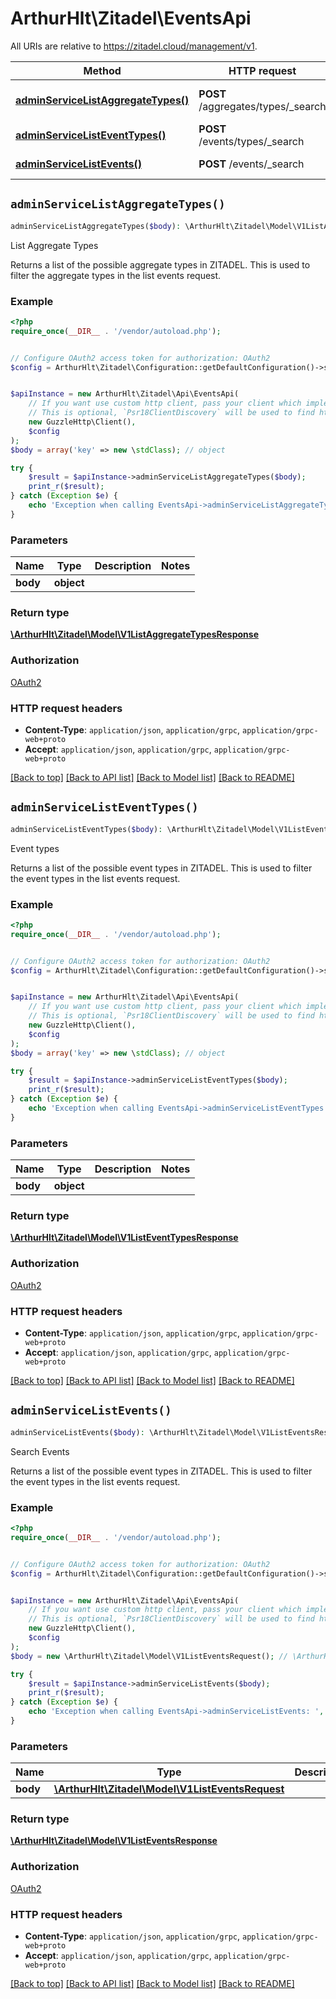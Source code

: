 # ArthurHlt\Zitadel\EventsApi

All URIs are relative to https://zitadel.cloud/management/v1.

Method | HTTP request | Description
------------- | ------------- | -------------
[**adminServiceListAggregateTypes()**](EventsApi.md#adminServiceListAggregateTypes) | **POST** /aggregates/types/_search | List Aggregate Types
[**adminServiceListEventTypes()**](EventsApi.md#adminServiceListEventTypes) | **POST** /events/types/_search | Event types
[**adminServiceListEvents()**](EventsApi.md#adminServiceListEvents) | **POST** /events/_search | Search Events


## `adminServiceListAggregateTypes()`

```php
adminServiceListAggregateTypes($body): \ArthurHlt\Zitadel\Model\V1ListAggregateTypesResponse
```

List Aggregate Types

Returns a list of the possible aggregate types in ZITADEL. This is used to filter the aggregate types in the list events request.

### Example

```php
<?php
require_once(__DIR__ . '/vendor/autoload.php');


// Configure OAuth2 access token for authorization: OAuth2
$config = ArthurHlt\Zitadel\Configuration::getDefaultConfiguration()->setAccessToken('YOUR_ACCESS_TOKEN');


$apiInstance = new ArthurHlt\Zitadel\Api\EventsApi(
    // If you want use custom http client, pass your client which implements `Psr\Http\Client\ClientInterface`.
    // This is optional, `Psr18ClientDiscovery` will be used to find http client. For instance `GuzzleHttp\Client` implements that interface
    new GuzzleHttp\Client(),
    $config
);
$body = array('key' => new \stdClass); // object

try {
    $result = $apiInstance->adminServiceListAggregateTypes($body);
    print_r($result);
} catch (Exception $e) {
    echo 'Exception when calling EventsApi->adminServiceListAggregateTypes: ', $e->getMessage(), PHP_EOL;
}
```

### Parameters

Name | Type | Description  | Notes
------------- | ------------- | ------------- | -------------
 **body** | **object**|  |

### Return type

[**\ArthurHlt\Zitadel\Model\V1ListAggregateTypesResponse**](../Model/V1ListAggregateTypesResponse.md)

### Authorization

[OAuth2](../../README.md#OAuth2)

### HTTP request headers

- **Content-Type**: `application/json`, `application/grpc`, `application/grpc-web+proto`
- **Accept**: `application/json`, `application/grpc`, `application/grpc-web+proto`

[[Back to top]](#) [[Back to API list]](../../README.md#endpoints)
[[Back to Model list]](../../README.md#models)
[[Back to README]](../../README.md)

## `adminServiceListEventTypes()`

```php
adminServiceListEventTypes($body): \ArthurHlt\Zitadel\Model\V1ListEventTypesResponse
```

Event types

Returns a list of the possible event types in ZITADEL. This is used to filter the event types in the list events request.

### Example

```php
<?php
require_once(__DIR__ . '/vendor/autoload.php');


// Configure OAuth2 access token for authorization: OAuth2
$config = ArthurHlt\Zitadel\Configuration::getDefaultConfiguration()->setAccessToken('YOUR_ACCESS_TOKEN');


$apiInstance = new ArthurHlt\Zitadel\Api\EventsApi(
    // If you want use custom http client, pass your client which implements `Psr\Http\Client\ClientInterface`.
    // This is optional, `Psr18ClientDiscovery` will be used to find http client. For instance `GuzzleHttp\Client` implements that interface
    new GuzzleHttp\Client(),
    $config
);
$body = array('key' => new \stdClass); // object

try {
    $result = $apiInstance->adminServiceListEventTypes($body);
    print_r($result);
} catch (Exception $e) {
    echo 'Exception when calling EventsApi->adminServiceListEventTypes: ', $e->getMessage(), PHP_EOL;
}
```

### Parameters

Name | Type | Description  | Notes
------------- | ------------- | ------------- | -------------
 **body** | **object**|  |

### Return type

[**\ArthurHlt\Zitadel\Model\V1ListEventTypesResponse**](../Model/V1ListEventTypesResponse.md)

### Authorization

[OAuth2](../../README.md#OAuth2)

### HTTP request headers

- **Content-Type**: `application/json`, `application/grpc`, `application/grpc-web+proto`
- **Accept**: `application/json`, `application/grpc`, `application/grpc-web+proto`

[[Back to top]](#) [[Back to API list]](../../README.md#endpoints)
[[Back to Model list]](../../README.md#models)
[[Back to README]](../../README.md)

## `adminServiceListEvents()`

```php
adminServiceListEvents($body): \ArthurHlt\Zitadel\Model\V1ListEventsResponse
```

Search Events

Returns a list of the possible event types in ZITADEL. This is used to filter the event types in the list events request.

### Example

```php
<?php
require_once(__DIR__ . '/vendor/autoload.php');


// Configure OAuth2 access token for authorization: OAuth2
$config = ArthurHlt\Zitadel\Configuration::getDefaultConfiguration()->setAccessToken('YOUR_ACCESS_TOKEN');


$apiInstance = new ArthurHlt\Zitadel\Api\EventsApi(
    // If you want use custom http client, pass your client which implements `Psr\Http\Client\ClientInterface`.
    // This is optional, `Psr18ClientDiscovery` will be used to find http client. For instance `GuzzleHttp\Client` implements that interface
    new GuzzleHttp\Client(),
    $config
);
$body = new \ArthurHlt\Zitadel\Model\V1ListEventsRequest(); // \ArthurHlt\Zitadel\Model\V1ListEventsRequest

try {
    $result = $apiInstance->adminServiceListEvents($body);
    print_r($result);
} catch (Exception $e) {
    echo 'Exception when calling EventsApi->adminServiceListEvents: ', $e->getMessage(), PHP_EOL;
}
```

### Parameters

Name | Type | Description  | Notes
------------- | ------------- | ------------- | -------------
 **body** | [**\ArthurHlt\Zitadel\Model\V1ListEventsRequest**](../Model/V1ListEventsRequest.md)|  |

### Return type

[**\ArthurHlt\Zitadel\Model\V1ListEventsResponse**](../Model/V1ListEventsResponse.md)

### Authorization

[OAuth2](../../README.md#OAuth2)

### HTTP request headers

- **Content-Type**: `application/json`, `application/grpc`, `application/grpc-web+proto`
- **Accept**: `application/json`, `application/grpc`, `application/grpc-web+proto`

[[Back to top]](#) [[Back to API list]](../../README.md#endpoints)
[[Back to Model list]](../../README.md#models)
[[Back to README]](../../README.md)
